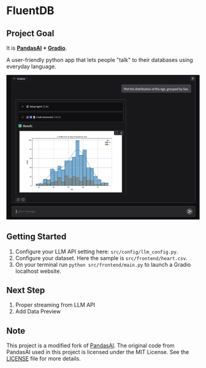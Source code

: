 # FluentDB

## Project Goal
It is **[PandasAI](https://github.com/sinaptik-ai/pandas-ai) + [Gradio](https://www.gradio.app/)**.

A user-friendly python app that lets people "talk" to their databases using everyday language.

![img.png](assets/img.png)

## Getting Started
1. Configure your LLM API setting here: `src/config/llm_config.py`.
2. Configure your dataset. Here the sample is `src/frontend/heart.csv`.
3. On your terminal run `python src/frontend/main.py` to launch a Gradio localhost website.

## Next Step
1. Proper streaming from LLM API
2. Add Data Preview

## Note
This project is a modified fork of [PandasAI](https://github.com/sinaptik-ai/pandas-ai).
The original code from PandasAI used in this project is licensed under the MIT License.
See the [LICENSE](LICENSE) file for more details.